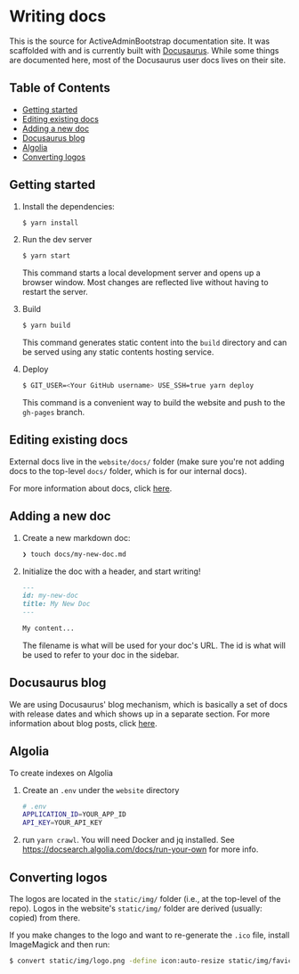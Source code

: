 # Writing docs <!-- omit in toc -->
This is the source for ActiveAdminBootstrap documentation site. It was scaffolded with and
is currently built with [Docusaurus](https://docusaurus.io/). While some things
are documented here, most of the Docusaurus user docs lives on their site.

<!-- START doctoc generated TOC please keep comment here to allow auto update -->
<!-- DON'T EDIT THIS SECTION, INSTEAD RE-RUN doctoc TO UPDATE -->
## Table of Contents <!-- omit in toc -->
- [Getting started](#getting-started)
- [Editing existing docs](#editing-existing-docs)
- [Adding a new doc](#adding-a-new-doc)
- [Docusaurus blog](#docusaurus-blog)
- [Algolia](#algolia)
- [Converting logos](#converting-logos)
<!-- END doctoc generated TOC please keep comment here to allow auto update -->

## Getting started
1. Install the dependencies:
   ```bash
   $ yarn install
   ```

1. Run the dev server
   ```bash
   $ yarn start
   ```
   This command starts a local development server and opens up a browser window. Most changes are reflected live without having to restart the server.

1. Build
   ```bash
   $ yarn build
   ```
   This command generates static content into the `build` directory and can be served using any static contents hosting service.

1. Deploy
   ```bash
   $ GIT_USER=<Your GitHub username> USE_SSH=true yarn deploy
   ```
   This command is a convenient way to build the website and push to the `gh-pages` branch.

## Editing existing docs
External docs live in the `website/docs/` folder (make sure you're not adding
docs to the top-level `docs/` folder, which is for our internal docs).

For more information about docs, click
[here](https://docusaurus.io/docs/en/navigation).


## Adding a new doc
1.  Create a new markdown doc:

    ```sh
    ❯ touch docs/my-new-doc.md
    ```

1.  Initialize the doc with a header, and start writing!

    ```markdown
    ---
    id: my-new-doc
    title: My New Doc
    ---

    My content...
    ```

    The filename is what will be used for your doc's URL.
    The id is what will be used to refer to your doc in the sidebar.


## Docusaurus blog
We are using Docusaurus' blog mechanism, which is basically a set of docs with
release dates and which shows up in a separate section. For more information
about blog posts, click
[here](https://docusaurus.io/docs/en/adding-blog).

## Algolia
To create indexes on Algolia
1. Create an `.env` under the `website` directory
   ```bash
   # .env
   APPLICATION_ID=YOUR_APP_ID
   API_KEY=YOUR_API_KEY
   ```
2. run `yarn crawl`. You will need Docker and jq installed. See https://docsearch.algolia.com/docs/run-your-own for more info.

## Converting logos
The logos are located in the `static/img/` folder (i.e., at the
top-level of the repo). Logos in the website's `static/img/` folder are derived
(usually: copied) from there.

If you make changes to the logo and want to re-generate the `.ico` file, install
ImageMagick and then run:

```bash
$ convert static/img/logo.png -define icon:auto-resize static/img/favicon.ico
```